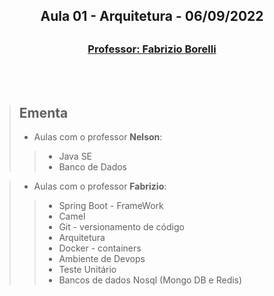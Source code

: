 <h2 align = "center" >Aula 01  - Arquitetura - 06/09/2022<h2>

<h3 align = "center" ><a href="https://github.com/ffborelli/">Professor: Fabrizio Borelli</a></h3>
</br></br>


> ## Ementa
>
> - Aulas com o professor **Nelson**:
>> - Java SE
>> - Banco de Dados

> - Aulas com o professor **Fabrizio**:
>> - Spring Boot - FrameWork
>> - Camel
>> - Git - versionamento de código
>> - Arquitetura
>> - Docker - containers
>> - Ambiente de Devops
>> - Teste Unitário
>> - Bancos de dados Nosql (Mongo DB e Redis)
